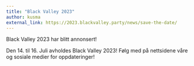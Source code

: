 ```yaml
---
title: "Black Valley 2023"
author: kusma
external_link: https://2023.blackvalley.party/news/save-the-date/
---
```

Black Valley 2023 har blitt annonsert!

Den 14. til 16. Juli avholdes Black Valley 2023! Følg med på nettsidene våre og sosiale medier for oppdateringer!
